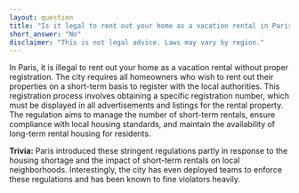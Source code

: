 ```yaml
---
layout: question
title: "Is it legal to rent out your home as a vacation rental in Paris without registration?"
short_answer: "No"
disclaimer: "This is not legal advice. Laws may vary by region."
---
```


In Paris, it is illegal to rent out your home as a vacation rental without proper registration. The city requires all homeowners who wish to rent out their properties on a short-term basis to register with the local authorities. This registration process involves obtaining a specific registration number, which must be displayed in all advertisements and listings for the rental property. The regulation aims to manage the number of short-term rentals, ensure compliance with local housing standards, and maintain the availability of long-term rental housing for residents.

**Trivia:** Paris introduced these stringent regulations partly in response to the housing shortage and the impact of short-term rentals on local neighborhoods. Interestingly, the city has even deployed teams to enforce these regulations and has been known to fine violators heavily.
